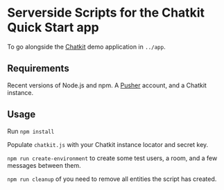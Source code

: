 # Serverside Scripts for the Chatkit Quick Start app

To go alongside the [Chatkit](https://pusher.com/chatkit)
 demo application in `../app`.

## Requirements

Recent versions of Node.js and npm.
A [Pusher](https://pusher.com) account, and a Chatkit instance.

## Usage

Run `npm install`

Populate `chatkit.js` with your Chatkit instance locator and secret key. 

`npm run create-environment` to create some test users, a room, and a few messages between them.

`npm run cleanup` of you need to remove all entities the script has created.
